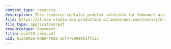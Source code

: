 ```yaml
---
content_type: resource
description: This resource contains problem solutions for homework assignment 10.
file: https://ol-ocw-studio-app-production.s3.amazonaws.com/courses/6-781j-submicrometer-and-nanometer-technology-spring-2006/812a892a9db0f8d215f70889db1ffc23_pset10_soln.pdf
file_type: application/pdf
resourcetype: Document
title: pset10_soln.pdf
uid: 812a892a-9db0-f8d2-15f7-0889db1ffc23
---
```

